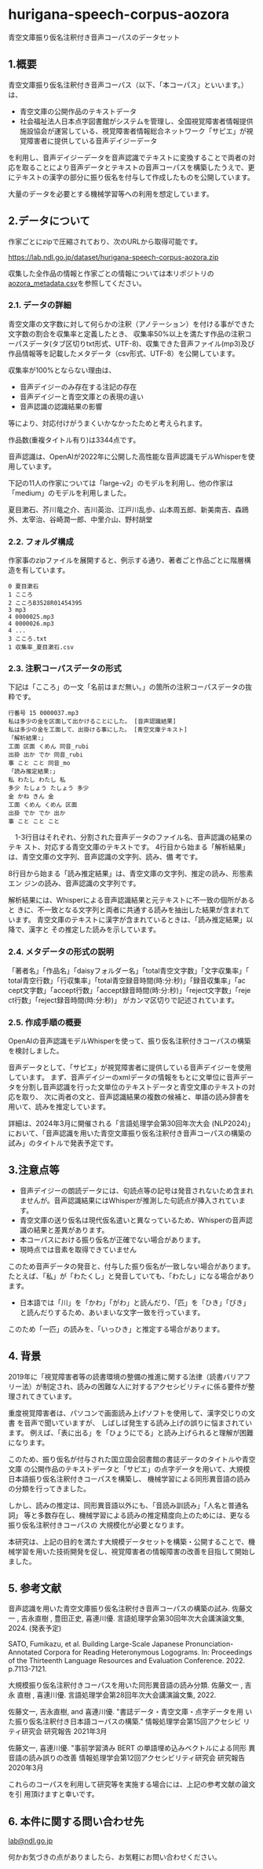 # hurigana-speech-corpus-aozora
青空文庫振り仮名注釈付き音声コーパスのデータセット

## 1.概要

青空文庫振り仮名注釈付き音声コーパス（以下、「本コーパス」といいます。）は、 
* 青空文庫の公開作品のテキストデータ
* 社会福祉法人日本点字図書館がシステムを管理し、全国視覚障害者情報提供施設協会が運営している、視覚障害者情報総合ネットワーク「サピエ」が視覚障害者に提供している音声デイジーデータ

を利用し、音声デイジーデータを音声認識でテキストに変換することで両者の対応を取ることにより音声データとテキストの音声コーパスを構築したうえで、更にテキストの漢字の部分に振り仮名を付与して作成したものを公開しています。

大量のデータを必要とする機械学習等への利用を想定しています。

## 2.データについて

作家ごとにzipで圧縮されており、次のURLから取得可能です。

https://lab.ndl.go.jp/dataset/hurigana-speech-corpus-aozora.zip


収集した全作品の情報と作家ごとの情報については本リポジトリの[aozora_metadata.csv](./aozora_metadata.csv)を参照してください。


### 2.1. データの詳細

青空文庫の文字数に対して何らかの注釈（アノテーション）を付ける事ができた文字数の割合を収集率と定義したとき、 
収集率50%以上を満たす作品の注釈コーパスデータ(タブ区切りtxt形式、UTF-8)、収集できた音声ファイル(mp3)及び作品情報等を記載したメタデータ（csv形式、UTF-8）を公開しています。

収集率が100%とならない理由は、
* 音声デイジーのみ存在する注記の存在
* 音声デイジーと青空文庫との表現の違い
* 音声認識の認識結果の影響

等により、対応付けがうまくいかなかったためと考えられます。

作品数(重複タイトル有り)は3344点です。

音声認識は、OpenAIが2022年に公開した高性能な音声認識モデルWhisperを使用しています。

下記の11人の作家については「large-v2」のモデルを利用し、他の作家は「medium」のモデルを利用しました。

夏目漱石、芥川竜之介、吉川英治、江戸川乱歩、山本周五郎、新美南吉、森鴎外、太宰治、谷崎潤一郎、中里介山、野村胡堂

### 2.2. フォルダ構成

作家事のzipファイルを展開すると、例示する通り、著者ごと作品ごとに階層構造を有しています。

```
0 夏目漱石
1 こころ
2 こころB3528R01454395
3 mp3
4 0000025.mp3
4 0000026.mp3
4 ...
3 こころ.txt
1 収集率_夏目漱石.csv
```

### 2.3. 注釈コーパスデータの形式


下記は「こころ」の一文「名前はまだ無い。」の箇所の注釈コーパスデータの抜粋です。

```
行番号 15 0000037.mp3
私は多少の金を区面して出かけることにした。 [音声認識結果]
私は多少の金を工面して、出掛ける事にした。 [青空文庫テキスト]
「解析結果:」
工面 区面 くめん 同音_rubi
出掛 出か でか 同音_rubi
事 こと こと 同音_mo
「読み推定結果:」
私 わたし わたし 私
多少 たしょう たしょう 多少
金 かね きん 金
工面 くめん くめん 区面
出掛 でか でか 出か
事 こと こと こと
```

　1-3行目はそれぞれ、分割された音声データのファイル名、音声認識の結果のテキ
スト、対応する青空文庫のテキストです。
4行目から始まる「解析結果」は、青空文庫の文字列、音声認識の文字列、読み、備
考です。

8行目から始まる「読み推定結果」は、青空文庫の文字列、推定の読み、形態素エン
ジンの読み、音声認識の文字列です。

 解析結果には、Whisperによる音声認識結果と元テキストに不一致の個所があると
きに、不一致となる文字列と両者に共通する読みを抽出した結果が含まれています。
青空文庫のテキストに漢字が含まれているときは、「読み推定結果」以降で、漢字と
その推定した読みを示しています。


### 2.4. メタデータの形式の説明

「著者名」「作品名」「daisyフォルダー名」「total青空文字数」「文字収集率」「
total青空行数」「行収集率」「total青空録音時間(時:分:秒)」「録音収集率」「ac
cept文字数」「accept行数」「accept録音時間(時:分:秒)」「reject文字数」「reje
ct行数」「reject録音時間(時:分:秒)」
がカンマ区切りで記述されています。


### 2.5. 作成手順の概要
OpenAIの音声認識モデルWhisperを使って、振り仮名注釈付きコーパスの構築を検討しました。

音声データとして、「サピエ」が視覚障害者に提供している音声デイジーを使用しています。
まず、音声デイジーのxmlデータの情報をもとに文単位に音声データを分割し音声認識を行った文単位のテキストデータと青空文庫のテキストの対応を取り、
次に両者の文と、音声認識結果の複数の候補と、単語の読み辞書を用いて、読みを推定しています。

詳細は、2024年3月に開催される「言語処理学会第30回年次大会 (NLP2024)」において、「音声認識を用いた青空文庫振り仮名注釈付き音声コーパスの構築の試み」のタイトルで発表予定です。


## 3.注意点等

* 音声デイジーの朗読データには、句読点等の記号は発音されないため含まれませんが。音声認識結果にはWhisperが推測した句読点が挿入されています。
* 青空文庫の送り仮名は現代仮名遣いと異なっているため、Whisperの音声認識の結果と差異があります。
* 本コーパスにおける振り仮名が正確でない場合があります。
* 現時点では音素を取得できていません

このため音声データの発音と、付与した振り仮名が一致しない場合があります。たとえば、「私」が「わたくし」と発音していても、「わたし」になる場合があります。

* 日本語では「川」を「かわ」「がわ」と読んだり、「匹」を「ひき」「ぴき」と読んだりするため、あいまいな文字一致を行っています。

このため「一匹」の読みを、「いっひき」と推定する場合があります。


## 4. 背景
2019年に「視覚障害者等の読書環境の整備の推進に関する法律（読書バリアフリー法）が制定され、読みの困難な人に対するアクセシビリティに係る要件が整理されてきています。

 重度視覚障害者は、パソコンで画面読み上げソフトを使用して、漢字交じりの文書
を音声で聞いていますが、 しばしば発生する読み上げの誤りに悩まされています。 
例えば、「表に出る」を「ひょうにでる」と読み上げられると理解が困難になります。

このため、振り仮名が付与された国立国会図書館の書誌データのタイトルや青空文庫
の公開作品のテキストデータと「サピエ」の点字データを用いて、大規模日本語振り仮名注釈付きコーパスを構築し、
機械学習による同形異音語の読みの分類を行ってきました。

しかし、読みの推定は、同形異音語以外にも、「音読み訓読み」「人名と普通名詞」
等と多数存在し、機械学習による読みの推定精度向上のためには、更なる振り仮名注釈付きコーパスの
大規模化が必要となります。

本研究は、上記の目的を満たす大規模データセットを構築・公開することで、機械学習を用いた技術開発を促し、視覚障害者の情報障害の改善を目指して開始しました。

## 5. 参考文献
音声認識を用いた青空文庫振り仮名注釈付き音声コーパスの構築の試み. 
佐藤文一 , 吉永直樹 , 豊田正史, 喜連川優. 
言語処理学会第30回年次大会講演論文集, 2024. (発表予定)

SATO, Fumikazu, et al. Building Large-Scale Japanese Pronunciation-Annotated Corpora for Reading Heteronymous Logograms. In: Proceedings of the Thirteenth Language Resources and Evaluation Conference. 2022. p.7113-7121.

大規模振り仮名注釈付きコーパスを用いた同形異音語の読み分類. 佐藤文一 , 吉永
直樹 , 喜連川優. 言語処理学会第28回年次大会講演論文集, 2022.

佐藤文一, 吉永直樹, and 喜連川優. "書誌データ・青空文庫・点字データを用
いた振り仮名注釈付き日本語コーパスの構築." 情報処理学会第15回アクセシビ
リティ研究会 研究報告 2021年3月

佐藤文一, 喜連川優. "事前学習済み BERT の単語埋め込みベクトルによる同形
異音語の読み誤りの改善 情報処理学会第12回アクセシビリティ研究会 研究報告
2020年3月

これらのコーパスを利用して研究等を実施する場合には、上記の参考文献の論文を引
用頂けますと幸いです。


## 6. 本件に関する問い合わせ先
lab@ndl.go.jp 

何かお気づきの点がありましたら、お気軽にお問い合わせください。
